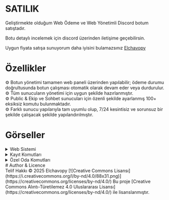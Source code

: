 # SATILIK

Geliştirmekte olduğum Web Ödeme ve Web Yönetimli Discord botum satıştadır.

Botu detaylı incelemek için discord üzerinden iletişime geçebilirsin.

Uygun fiyata satışa sunuyorum daha iyisini bulamazsınız <a href="http://discord.com/users/1067476859933179954">Elchavopy</a>
# Özellikler
⚙️ Botun yönetimi tamamen web paneli üzerinden yapılabilir; ödeme durumu doğrultusunda botun çalışması otomatik olarak devam eder veya durdurulur.<br>
⚙️ Tüm sunucuların yönetimi için uygun şekilde hazırlanmıştır.<br>
⚙️ Public & Ekip ve Sohbet sunucuları için özenli şekilde ayarlanmış 100+ eksiksiz komutu bulunmaktadır.<br>
⚙️ Farklı sunucu yapılarıyla tam uyumlu olup, 7/24 kesintisiz ve sorunsuz bir şekilde çalışacak şekilde yapılandırılmıştır.
# Görseller
<details>
<summary>Web Sistemi</summary>
![image](https://github.com/user-attachments/assets/a30447e9-e2e1-4787-aa07-5e1662a7c748)
![image](https://github.com/user-attachments/assets/c9b828d4-fc45-4f9a-a8f4-163038db9540)
![image](https://github.com/user-attachments/assets/80770e96-e739-4f99-bb7e-54e0fee75727)
![image](https://github.com/user-attachments/assets/2f361e50-f44f-48a1-a927-0f6f3594df8c)
![image](https://github.com/user-attachments/assets/11814d4a-7a5b-41c2-ac22-4af58198784a)
![image](https://github.com/user-attachments/assets/0c262033-0a81-4032-9af1-62165772c254)
![image](https://github.com/user-attachments/assets/c0774c71-e60f-44a3-9949-d2e50440477d)
</details>
<details>
<summary>Kayıt Komutları</summary>
![image](https://github.com/user-attachments/assets/f4d491cf-16e6-4a01-b254-b6ee6502cb64)
![image](https://github.com/user-attachments/assets/b2400c65-6fbb-499d-8c03-c1e2099b6b7d)
![image](https://github.com/user-attachments/assets/2ebcc655-4d76-4e6e-aab0-1057a99848c3)
![image](https://github.com/user-attachments/assets/1d2a8f92-d2c2-4300-bb54-31b007adc642)
</details>
<details>
<summary>Özel Oda Komutları</summary>
![image](https://github.com/user-attachments/assets/c611288f-dfee-4354-a179-7c6a0f4720cb)
</details>
# Author & Licence <br>
Telif Hakkı © 2025 Elchavopy
[![Creative Commons Lisansı](https://i.creativecommons.org/l/by-nd/4.0/88x31.png)](https://creativecommons.org/licenses/by-nd/4.0/)
Bu proje [Creative Commons Alıntı-Türetilemez 4.0 Uluslararası Lisansı](https://creativecommons.org/licenses/by-nd/4.0/) ile lisanslanmıştır.
